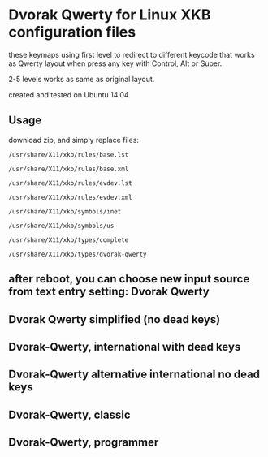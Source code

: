 Dvorak Qwerty for Linux XKB configuration files
======
these keymaps using first level to redirect to different keycode that works as Qwerty layout when press any key with Control, Alt or Super.

2-5 levels works as same as original layout.

created and tested on Ubuntu 14.04.


Usage
------
download zip, and simply replace files:

`/usr/share/X11/xkb/rules/base.lst`

`/usr/share/X11/xkb/rules/base.xml`

`/usr/share/X11/xkb/rules/evdev.lst`

`/usr/share/X11/xkb/rules/evdev.xml`

`/usr/share/X11/xkb/symbols/inet`

`/usr/share/X11/xkb/symbols/us`

`/usr/share/X11/xkb/types/complete`

`/usr/share/X11/xkb/types/dvorak-qwerty`

after reboot, you can choose new input source from text entry setting:
Dvorak Qwerty
------
Dvorak Qwerty simplified (no dead keys)
------
Dvorak-Qwerty, international with dead keys
------
Dvorak-Qwerty alternative international no dead keys
------
Dvorak-Qwerty, classic
------
Dvorak-Qwerty, programmer
------


